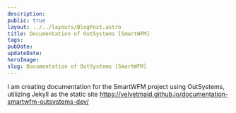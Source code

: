 ```yaml
---
description:
public: true
layout: ../../layouts/BlogPost.astro
title: Documentation of OutSystems [SmartWFM]
tags:
pubDate:
updateDate:
heroImage:
slug: Documentation of OutSystems [SmartWFM]
---
```


I am creating documentation for the SmartWFM project using OutSystems, utilizing Jekyll as the static site
https://velvetmaid.github.io/documentation-smartwfm-outsystems-dev/
